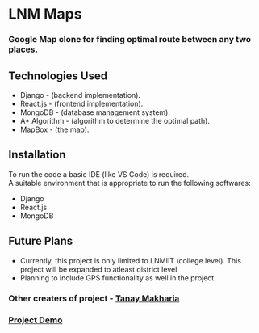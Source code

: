 # LNM Maps

### Google Map clone for finding optimal route between any two places. <br/>

## Technologies Used
* Django - (backend implementation).
* React.js - (frontend implementation).
* MongoDB - (database management system).
* A* Algorithm - (algorithm to determine the optimal path).
* MapBox - (the map). <br>

## Installation
To run the code a basic IDE (like VS Code) is required. <br/>
A suitable environment that is appropriate to run the following softwares:
* Django
* React.js
* MongoDB <br/>

## Future Plans
* Currently, this project is only limited to LNMIIT (college level). This project will be expanded to atleast district level.
* Planning to include GPS functionality as well in the project.

### Other creaters of project - [Tanay Makharia](https://github.com/tanaymakharia17)

### [Project Demo](https://youtu.be/C5LcrFef_oM)
